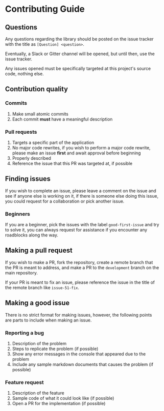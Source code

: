 # Contributing Guide
## Questions
Any questions regarding the library should be posted on the issue tracker with the title as `[Question] <question>`.

Eventually, a Slack or Gitter channel will be opened, but until then, use the issue tracker.

Any issues opened must be specifically targeted at this project's source code, nothing else.

## Contribution quality
### Commits
1. Make small atomic commits
2. Each commit **must** have a meaningful description

### Pull requests
1. Targets a specific part of the application
2. No major code rewrites, if you wish to perform a major code rewrite, please make an issue **first** and await 
    approval before beginning
3. Properly described 
4. Reference the issue that this PR was targeted at, if possible

## Finding issues
If you wish to complete an issue, please leave a comment on the issue and see if anyone else is working on it, if there 
is someone else doing this issue, you could request for a collaboration or pick another issue.

### Beginners
If you are a beginner, pick the issues with the label `good-first-issue` and try to solve it, you can always request 
for assistance if you encounter any roadblocks along the way.

## Making a pull request
If you wish to make a PR, fork the repository, create a remote branch that the PR is meant to address, and make a PR
to the `development` branch on the main repository.

If your PR is meant to fix an issue, please reference the issue in the title of the remote branch like `issue-51-fix`.

## Making a good issue
There is no strict format for making issues, however, the following points are parts to include when making an issue.
### Reporting a bug
1. Description of the problem
2. Steps to replicate the problem (if possible)
3. Show any error messages in the console that appeared due to the problem
4. Include any sample markdown documents that causes the problem (if possible)

### Feature request
1. Description of the feature
2. Sample code of what it could look like (if possible)
3. Open a PR for the implementation (if possible)
